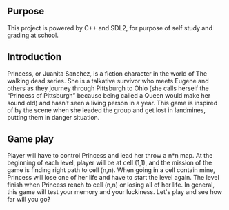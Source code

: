 ## Purpose
This project is powered by C++ and SDL2, for purpose of self study and grading at school.
## Introduction
Princess, or Juanita Sanchez, is a fiction character in the world of The walking dead series. She is a talkative survivor who meets Eugene and others as they journey through Pittsburgh to Ohio (she calls herself the “Princess of Pittsburgh” because being called a Queen would make her sound old) and hasn’t seen a living person in a year.
This game is inspired of by the scene when she leaded the group and get lost in landmines, putting them in danger situation.
## Game play
Player will have to control Princess and lead her throw a n*n map. At the beginning of each level, player will be at cell (1,1), and the mission of the game is finding right path to cell (n,n). When going in a cell contain mine, Princess will lose one of her life and have to start the level again. The level finish when Princess reach to cell (n,n) or losing all of her life.
In general, this game will test your memory and your luckiness. Let's play and see how far will you go?